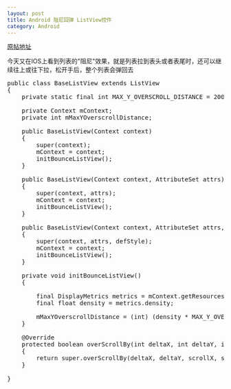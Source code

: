 ```yaml
---
layout: post
title: Android 阻尼回弹 ListView控件
category: Android
---
```


[原帖地址](http://my.oschina.net/helu/blog/145502)

今天又在IOS上看到列表的"阻尼"效果，就是列表拉到表头或者表尾时，还可以继续往上或往下拉，松开手后，整个列表会弹回去

<pre>
public class BaseListView extends ListView
{
    private static final int MAX_Y_OVERSCROLL_DISTANCE = 200;

    private Context mContext;
    private int mMaxYOverscrollDistance;

    public BaseListView(Context context)
    {
        super(context);
        mContext = context;
        initBounceListView();
    }

    public BaseListView(Context context, AttributeSet attrs)
    {
        super(context, attrs);
        mContext = context;
        initBounceListView();
    }

    public BaseListView(Context context, AttributeSet attrs, int defStyle)
    {
        super(context, attrs, defStyle);
        mContext = context;
        initBounceListView();
    }

    private void initBounceListView()
    {

        final DisplayMetrics metrics = mContext.getResources().getDisplayMetrics();
        final float density = metrics.density;

        mMaxYOverscrollDistance = (int) (density * MAX_Y_OVERSCROLL_DISTANCE);
    }

    @Override
    protected boolean overScrollBy(int deltaX, int deltaY, int scrollX, int scrollY, int scrollRangeX, int scrollRangeY, int maxOverScrollX, int maxOverScrollY, boolean isTouchEvent)
    {
        return super.overScrollBy(deltaX, deltaY, scrollX, scrollY, scrollRangeX, scrollRangeY, maxOverScrollX, mMaxYOverscrollDistance, isTouchEvent);
    }

}
</pre>
